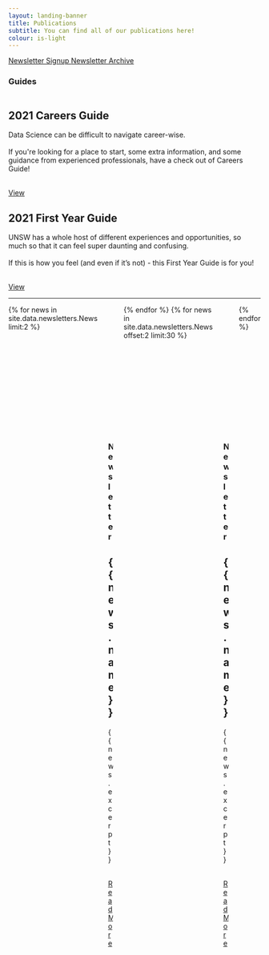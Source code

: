 ```yaml
---
layout: landing-banner
title: Publications
subtitle: You can find all of our publications here!
colour: is-light
---
```

  <nav class="navbar is-white">
      <div class="container">
          <div id="navMenu" class="navbar-menu">
              <div class="navbar-start">
                  <a class="navbar-item" href="/contact">
                    Newsletter Signup
                  </a>
                  <a class="navbar-item" href="https://us19.campaign-archive.com/home/?u=8dc568d0db37b26ed75ba4d94&id=01f8128da2" target="_blank"> 
                    Newsletter Archive
                  </a>
              </div>
          </div>
      </div>
  </nav>
<div class="hero-body background-shade">
  <div class="container">
      <div class="columns">
        <div class="column is-10 is-offset-1">
          <div class="columns featured-post is-multiline">
            <div class="column is-12 post">
              <article class="columns featured">
                <h3 class="heading post-category">Guides</h3>
                <div class="column is-6 featured-content va centered"> 
                  <h1 class="title post-title">2021 Careers Guide</h1>
                    <p class="post-excerpt">
                    Data Science can be difficult to navigate career-wise. 
                    <br><br>
                    If you're looking for a place to start, some extra information, and some guidance 
                    from experienced professionals, have a check out of Careers Guide!
                    </p>
                    <br>
                    <a href="careers-guide" class="button is-primary">View</a>
                    <br>
                </div>
                <div class="column is-6 featured-content va centered">
                  <div>
                    <h1 class="title post-title">2021 First Year Guide</h1>
                    <p class="post-excerpt">UNSW has a whole host of different experiences and opportunities, 
                      so much so that it can feel super daunting and confusing. <br><br> If this is how you feel (and even if it’s not) 
                      - this First Year Guide is for you! </p>
                    <br>
                    <a href="first-year-guide" class="button is-primary">View</a>
                    <br> 
                  </div>
                </div>
              </article>
            </div>
          </div>
          <hr>
          <div class="columns is-multiline">
            {% for news in site.data.newsletters.News limit:2 %}
            <div class="column post is-6">
              <article class="columns is-multiline">
                <div class="column is-12 post-img">
                  <figure class="image is-16by9">
                    <img src="{{ news.image }}" alt="Featured Image">
                  </figure>
                </div>
                <div class="column is-12 featured-content ">
                  <h3 class="heading post-category">Newsletter</h3>
                  <h1 class="title post-title">{{ news.name }} </h1>
                  <p class="post-excerpt"> {{ news.excerpt }} </p>
                  <br>
                  <a href="{{ news.link }}" target="_blank" class="button is-primary">Read More</a>
                </div>
              </article>
            </div>
            {% endfor %}
            {% for news in site.data.newsletters.News offset:2 limit:30 %}
            <div class="column post is-4">
              <article class="columns is-multiline">
                <div class="column is-12 post-img">
                  <figure class="image is-16by9">
                    <img src="{{ news.image }}" alt="Featured Image">
                  </figure>
                </div>
                <div class="column is-12 featured-content ">
                  <h3 class="heading post-category">Newsletter</h3>
                  <h1 class="title post-title">{{ news.name }}</h1>
                  <p class="post-excerpt">{{ news.excerpt }} <br> </p>
                  <br>
                  <a href="{{ news.link }}" target="_blank" class="button is-primary">Read More</a>
                </div>
              </article>
            </div>
            {% endfor %}
          </div>
        </div>
      </div>
  </div>
</div>